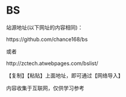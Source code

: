 # BS
站源地址(以下网址的内容相同)：
<p>https://github.com/chance168/bs</p>
<p>或者</p>
<p>http://zctech.atwebpages.com/bslist/</p>
<p>【复制】【粘贴】上面地址，即可通过【网络导入】</p>
<p>内容收集于互联网，仅供学习参考</p>

